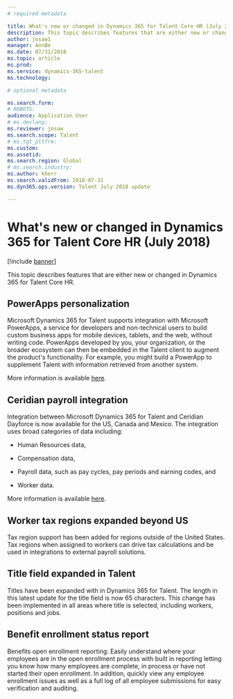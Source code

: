 ```yaml
---
# required metadata

title: What's new or changed in Dynamics 365 for Talent Core HR (July 2018)
description: This topic describes features that are either new or changed in Dynamics 365 for Talent Core HR
author: josaw1
manager: AnnBe
ms.date: 07/31/2018
ms.topic: article
ms.prod: 
ms.service: dynamics-365-talent
ms.technology: 

# optional metadata

ms.search.form: 
# ROBOTS: 
audience: Application User
# ms.devlang: 
ms.reviewer: josaw
ms.search.scope: Talent
# ms.tgt_pltfrm: 
ms.custom: 
ms.assetid: 
ms.search.region: Global
# ms.search.industry: 
ms.author: kherr
ms.search.validFrom: 2018-07-31
ms.dyn365.ops.version: Talent July 2018 update

---
```


# What's new or changed in Dynamics 365 for Talent Core HR (July 2018)

[!include [banner](includes/banner.md)]

This topic describes features that are either new or changed in Dynamics 365 for
Talent Core HR.

## PowerApps personalization

Microsoft Dynamics 365 for Talent supports integration with Microsoft PowerApps,
a service for developers and non-technical users to build custom business apps
for mobile devices, tablets, and the web, without writing code. PowerApps
developed by you, your organization, or the broader ecosystem can then be
embedded in the Talent client to augment the product's functionality. For
example, you might build a PowerApp to supplement Talent with information
retrieved from another system.

More information is available [here](../fin-and-ops/get-started/embed-power-apps.md).

## Ceridian payroll integration

Integration between Microsoft Dynamics 365 for Talent and Ceridian Dayforce is
now available for the US, Canada and Mexico. The integration uses broad
categories of data including:

-   Human Resources data,

-   Compensation data,

-   Payroll data, such as pay cycles, pay periods and earning codes, and

-   Worker data.

More information is available [here](configure-payroll-integration.md).

## Worker tax regions expanded beyond US

Tax region support has been added for regions outside of the United States. Tax regions
when assigned to workers can drive tax calculations and be used in integrations
to external payroll solutions.

## Title field expanded in Talent

Titles have been expanded with in Dynamics 365 for Talent. The length in this
latest update for the title field is now 65 characters. This change has been
implemented in all areas where title is selected, including workers, positions
and jobs.

## Benefit enrollment status report

Benefits open enrollment reporting: Easily understand where your employees are
in the open enrollment process with built in reporting letting you know how many
employees are complete, in process or have not started their open enrollment. In
addition, quickly view any employee enrollment issues as well as a full log of
all employee submissions for easy verification and auditing.

